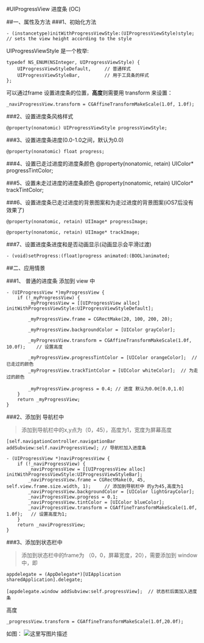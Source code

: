 #UIProgressView 进度条 (OC)

>


##一、属性及方法
###1、初始化方法


```
- (instancetype)initWithProgressViewStyle:(UIProgressViewStyle)style; // sets the view height according to the style
```

UIProgressViewStyle 是一个枚举:

```
typedef NS_ENUM(NSInteger, UIProgressViewStyle) {
    UIProgressViewStyleDefault,     // 普通样式
    UIProgressViewStyleBar,         // 用于工具条的样式
};
```

可以通过frame 设置进度条的位置，**高度**则需要用 transform 来设置：

```
_naviProgressView.transform = CGAffineTransformMakeScale(1.0f, 1.0f);

```

###2、设置进度条风格样式

	@property(nonatomic) UIProgressViewStyle progressViewStyle; 
	
###3、设置进度条进度(0.0-1.0之间，默认为0.0)


	@property(nonatomic) float progress;
	
###4、设置已走过进度的进度条颜色
	@property(nonatomic, retain) UIColor* progressTintColor;
	
###5、设置未走过进度的进度条颜色
	@property(nonatomic, retain) UIColor* trackTintColor;
	
###6、设置进度条已走过进度的背景图案和为走过进度的背景图案(iOS7后没有效果了)

```
@property(nonatomic, retain) UIImage* progressImage;

@property(nonatomic, retain) UIImage* trackImage;
```

###7、设置进度条进度和是否动画显示(动画显示会平滑过渡)

```
- (void)setProgress:(float)progress animated:(BOOL)animated;
```

##二、应用情景

###1、 普通的进度条 添加到 view 中

```
- (UIProgressView *)myProgressView {
    if (!_myProgressView) {
        _myProgressView = [[UIProgressView alloc] initWithProgressViewStyle:UIProgressViewStyleDefault];
        
        _myProgressView.frame = CGRectMake(20, 100, 200, 20);
        
        _myProgressView.backgroundColor = [UIColor grayColor];
        
        _myProgressView.transform = CGAffineTransformMakeScale(1.0f, 10.0f);    // 设置高度
        
        _myProgressView.progressTintColor = [UIColor orangeColor];  // 已走过的颜色
        _myProgressView.trackTintColor = [UIColor whiteColor];  // 为走过的颜色
        
        _myProgressView.progress = 0.4; // 进度 默认为0.0∈[0.0,1.0]
    }
    return _myProgressView;
}
```

###2、添加到 导航栏中

> 添加到导航栏中的x,y点为（0，45），高度为1，宽度为屏幕高度

	[self.navigationController.navigationBar addSubview:self.naviProgressView]; // 导航栏加入进度条


```
- (UIProgressView *)naviProgressView {
    if (!_naviProgressView) {
        _naviProgressView = [[UIProgressView alloc] initWithProgressViewStyle:UIProgressViewStyleBar];
        _naviProgressView.frame = CGRectMake(0, 45, self.view.frame.size.width, 1);     // 添加到导航栏中 的y为45,高度为1
        _naviProgressView.backgroundColor = [UIColor lightGrayColor];
        _naviProgressView.progress = 0.1;
        _naviProgressView.tintColor = [UIColor blueColor];
        _naviProgressView.transform = CGAffineTransformMakeScale(1.0f, 1.0f);   // 设置高度为1;
    }
    return _naviProgressView;
}
```

###3、添加到状态栏中
> 添加到状态栏中的frame为 （0，0，屏幕宽度，20），需要添加到 window中，即

```
appdelegate = (AppDelegate*)[UIApplication sharedApplication].delegate;
 	
[appdelegate.window addSubview:self.progressView];  // 状态栏后面加入进度条

```
高度


	_progressView.transform = CGAffineTransformMakeScale(1.0f,20.0f);


如图：
![这里写图片描述](http://img.blog.csdn.net/20161114235911734)